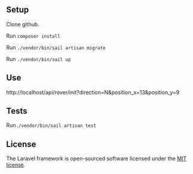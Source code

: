 ## Setup
Clone github.

Run `composer install`

Run `./vendor/bin/sail artisan migrate`

Run `./vendor/bin/sail up`


## Use

http://localhost/api/rover/init?direction=N&position_x=13&position_y=9


## Tests

Run`./vendor/bin/sail artisan test`


## License

The Laravel framework is open-sourced software licensed under the [MIT license](https://opensource.org/licenses/MIT).
